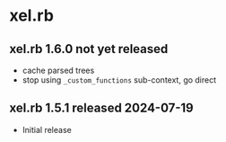 
# xel.rb


## xel.rb 1.6.0  not yet released

* cache parsed trees
* stop using `_custom_functions` sub-context, go direct


## xel.rb 1.5.1  released 2024-07-19

* Initial release

